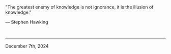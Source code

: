 
<br>

"The greatest enemy of knowledge is not ignorance, it is the illusion of knowledge."

― Stephen Hawking
 
</br>

---
December 7th, 2024
